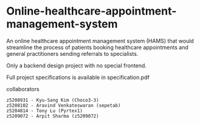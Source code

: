 # Online-healthcare-appointment-management-system

An online healthcare appointment management system (HAMS) that would streamline the process of patients booking healthcare appointments and general practitioners sending referrals to specialists.

Only a backend design project with no special frontend.

Full project specifications is available in specification.pdf

collaborators
```
z5208931 - Kyu-Sang Kim (Choco3-3)
z5208102 - Aravind Venkateswaran (sepetab)
z5204814 - Tony Lu (Pyrtex1)
z5209072 - Arpit Sharma (z5209072)
```
